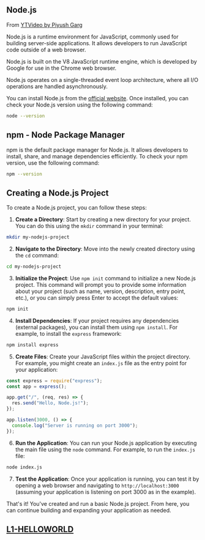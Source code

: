 ## Node.js

From [YTVideo by Piyush Garg](https://www.youtube.com/playlist?list=PLinedj3B30sDby4Al-i13hQJGQoRQDfPo)

Node.js is a runtime environment for JavaScript, commonly used for building server-side applications. It allows developers to run JavaScript code outside of a web browser.

Node.js is built on the V8 JavaScript runtime engine, which is developed by Google for use in the Chrome web browser.

Node.js operates on a single-threaded event loop architecture, where all I/O operations are handled asynchronously.

You can install Node.js from the [official website](https://nodejs.org/en). Once installed, you can check your Node.js version using the following command:

```bash
node --version
```

## npm - Node Package Manager

npm is the default package manager for Node.js. It allows developers to install, share, and manage dependencies efficiently. To check your npm version, use the following command:

```bash
npm --version
```

## Creating a Node.js Project

To create a Node.js project, you can follow these steps:

1. **Create a Directory**: Start by creating a new directory for your project. You can do this using the `mkdir` command in your terminal:

```bash
mkdir my-nodejs-project
```

2. **Navigate to the Directory**: Move into the newly created directory using the `cd` command:

```bash
cd my-nodejs-project
```

3. **Initialize the Project**: Use `npm init` command to initialize a new Node.js project. This command will prompt you to provide some information about your project (such as name, version, description, entry point, etc.), or you can simply press Enter to accept the default values:

```bash
npm init
```

4. **Install Dependencies**: If your project requires any dependencies (external packages), you can install them using `npm install`. For example, to install the `express` framework:

```bash
npm install express
```

5. **Create Files**: Create your JavaScript files within the project directory. For example, you might create an `index.js` file as the entry point for your application:

```javascript
const express = require("express");
const app = express();

app.get("/", (req, res) => {
  res.send("Hello, Node.js!");
});

app.listen(3000, () => {
  console.log("Server is running on port 3000");
});
```

6. **Run the Application**: You can run your Node.js application by executing the main file using the `node` command. For example, to run the `index.js` file:

```bash
node index.js
```

7. **Test the Application**: Once your application is running, you can test it by opening a web browser and navigating to `http://localhost:3000` (assuming your application is listening on port 3000 as in the example).

That's it! You've created and run a basic Node.js project. From here, you can continue building and expanding your application as needed.

## [L1-HELLOWORLD](./L1-HelloWorld)
